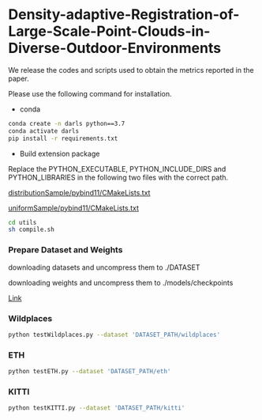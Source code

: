 # Density-adaptive-Registration-of-Large-Scale-Point-Clouds-in-Diverse-Outdoor-Environments

We release the codes and scripts used to obtain the metrics reported in the paper.

Please use the following command for installation.


- conda
```bash
conda create -n darls python==3.7
conda activate darls
pip install -r requirements.txt
```

- Build extension package

Replace the PYTHON_EXECUTABLE, PYTHON_INCLUDE_DIRS and PYTHON_LIBRARIES in the following two files with the correct path.

[distributionSample/pybind11/CMakeLists.txt](/utils/distributionSample/pybind11/CMakeLists.txt)

[uniformSample/pybind11/CMakeLists.txt](utils/uniformSample/pybind11/CMakeLists.txt)

```bash
cd utils
sh compile.sh
```
### Prepare Dataset and Weights

downloading datasets and uncompress them to ./DATASET

downloading weights and uncompress them to ./models/checkpoints

[Link](https://pan.quark.cn/s/c4b44f7d9f5d)


### Wildplaces
```bash
python testWildplaces.py --dataset 'DATASET_PATH/wildplaces'
```
### ETH
```bash
python testETH.py --dataset 'DATASET_PATH/eth'
```
### KITTI
```bash
python testKITTI.py --dataset 'DATASET_PATH/kitti'
```

